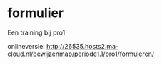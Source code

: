 # formulier
Een training bij pro1

onlineversie: http://26535.hosts2.ma-cloud.nl/bewijzenmap/periode1.1/pro1/formuleren/

